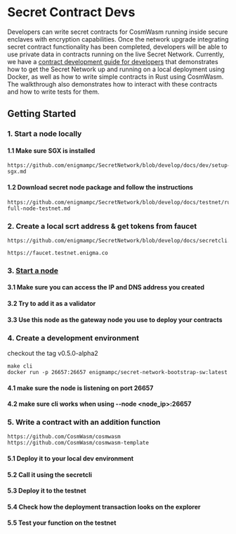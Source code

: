 # Secret Contract Devs

Developers can write secret contracts for CosmWasm running inside secure enclaves with encryption capabilities. Once the network upgrade integrating secret contract functionality has been completed, developers will be able to use private data in contracts running on the live Secret Network. Currently, we have a [contract development guide for developers](/dev/contract-dev-guide) that demonstrates how to get the Secret Network up and running on a local deployment using Docker, as well as how to write simple contracts in Rust using CosmWasm. The walkthrough also demonstrates how to interact with these contracts and how to write tests for them.

## Getting Started

### 1. Start a node locally
#### 1.1 Make sure SGX is installed
```
https://github.com/enigmampc/SecretNetwork/blob/develop/docs/dev/setup-sgx.md
```
#### 1.2 Download secret node package and follow the instructions
```
https://github.com/enigmampc/SecretNetwork/blob/develop/docs/testnet/run-full-node-testnet.md
```
### 2. Create a local scrt address & get tokens from faucet
```
https://github.com/enigmampc/SecretNetwork/blob/develop/docs/secretcli.md

https://faucet.testnet.enigma.co
```
### 3. [Start a node](/validators-and-full-nodes/run-full-node-mainnet.html)

#### 3.1 Make sure you can access the IP and DNS address you created
#### 3.2 Try to add it as a validator
#### 3.3 Use this node as the gateway node you use to deploy your contracts

### 4. Create a development environment
checkout the tag v0.5.0-alpha2
```
make cli
docker run -p 26657:26657 enigmampc/secret-network-bootstrap-sw:latest
```
#### 4.1 make sure the node is listening on port 26657
#### 4.2 make sure cli works when using --node <node_ip>:26657

### 5. Write a contract with an addition function
```
https://github.com/CosmWasm/cosmwasm
https://github.com/CosmWasm/cosmwasm-template
```
#### 5.1 Deploy it to your local dev environment
#### 5.2 Call it using the secretcli
#### 5.3 Deploy it to the testnet
#### 5.4 Check how the deployment transaction looks on the explorer
#### 5.5 Test your function on the testnet